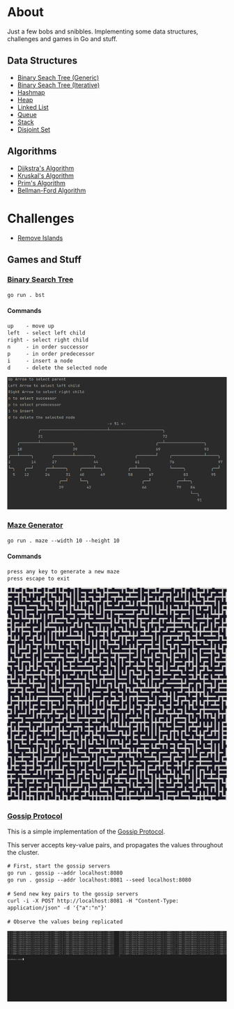 # About

Just a few bobs and snibbles. Implementing
some data structures, challenges and games in Go and stuff.

## Data Structures

- [Binary Seach Tree (Generic)](pkg/bst)
- [Binary Seach Tree (Iterative)](pkg/bst2)
- [Hashmap](pkg/hashmap)
- [Heap](pkg/heap)
- [Linked List](pkg/linkedlist)
- [Queue](pkg/queue)
- [Stack](pkg/stack)
- [Disjoint Set](pkg/disjointset)

## Algorithms

- [Dijkstra's Algorithm](pkg/dijkstra)
- [Kruskal's Algorithm](pkg/kruskal)
- [Prim's Algorithm](pkg/prim)
- [Bellman-Ford Algorithm](pkg/bellmanford)

# Challenges

- [Remove Islands](pkg/challenges/islands)

## Games and Stuff

### [Binary Search Tree](pkg/cmd/bstgame)

`go run . bst`

#### Commands

```
up    - move up
left  - select left child
right - select right child
n     - in order successor
p     - in order predecessor
i     - insert a node
d     - delete the selected node
```

![BST](images/bst.gif)

### [Maze Generator](pkg/cmd/mazegen)

`go run . maze --width 10 --height 10`

#### Commands

```
press any key to generate a new maze
press escape to exit
```

![BST](images/maze.gif)

### [Gossip Protocol](pkg/cmd/gossip)

This is a simple implementation of the [Gossip Protocol](https://en.wikipedia.org/wiki/Gossip_protocol).

This server accepts key-value pairs, and propagates the values throughout the cluster.

```
# First, start the gossip servers
go run . gossip --addr localhost:8080 
go run . gossip --addr localhost:8081 --seed localhost:8080

# Send new key pairs to the gossip servers
curl -i -X POST http://localhost:8081 -H "Content-Type: application/json" -d '{"a":"n"}'

# Observe the values being replicated
```

![BST](images/gossip.gif)

